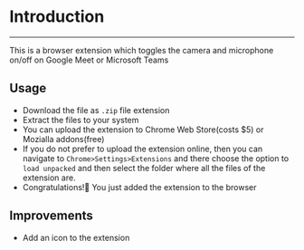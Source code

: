 # Introduction
---------------
This is a browser extension which toggles the camera and microphone on/off on Google Meet or Microsoft Teams

## Usage
* Download the file as `.zip` file extension
* Extract the files to your system
* You can upload the extension to Chrome Web Store(costs $5) or Mozialla addons(free)
* If you do not prefer to upload the extension online, then you can navigate to `Chrome>Settings>Extensions` and there choose the option to `load unpacked` and then select the folder where all the files of the extension are.
* Congratulations!🎉 You just added the extension to the browser

## Improvements
* Add an icon to the extension